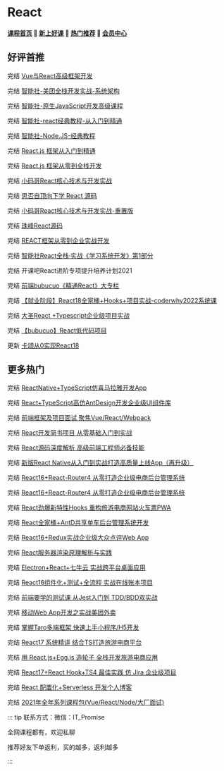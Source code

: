 # React

#### [**课程首页**](../index.md) 💖 [**新上好课**](./xshk.md) 💖 [**热门推荐**](./rmtj.md) 💖 [**会员中心**](./vip.md)



## **好评首推**

完结 [Vue与React高级框架开发](https://class.imooc.com/sc/?plan_id=59)

完结 [智能社-美团全栈开发实战-系统架构](https://ke.qq.com/course/443389)

完结 [智能社-原生JavaScript开发高级课程](https://ke.qq.com/course/431292)

完结 [智能社-react经典教程-从入门到精通](https://ke.qq.com/course/386006)

完结 [智能社-Node.JS-经典教程](https://ke.qq.com/course/package/16855)

完结 [React.js 框架从入门到精通](https://coding.imooc.com/learningpath/route?pathId=3)

完结 [React.js 框架从零到全栈开发](https://coding.imooc.com/learningpath/route?pathId=15)

完结 [小码哥React核心技术与开发实战](https://ke.qq.com/course/2555753)

完结 [思否自顶向下学 React 源码](https://ke.sifou.com/course/1650000023864436)

完结 [小码哥React核心技术与开发实战-重置版](https://ke.qq.com/course/2555753)

完结 [珠峰React源码](http://www.javascriptpeixun.cn/course/1723)

完结 [REACT框架从零到企业实战开发](http://www.javascriptpeixun.cn/goods/show/99)

完结 [智能社React全栈·实战《学习系统开发》第1部分](https://ke.qq.com/course/3294414)

完结 开课吧React进阶专项提升培养计划2021

完结 [前端bubucuo《精通React》大专栏](https://appuwwsm6cl6690.pc.xiaoe-tech.com/detail/p_62b2ce2ee4b0ba331dcb87c1/8)

完结 [【就业阶段】React18全家桶+Hooks+项目实战-coderwhy2022系统课](https://ke.qq.com/course/5348785#term_id=105528541)

完结 [大圣React +Typescript企业级项目实战](https://appx496fyc38425.h5.xiaoeknow.com/v1/goods/goods_detail/p_620608f0e4b066e9608455cf?type=3)

完结 [【bubucuo】React低代码项目](https://appuwwsm6cl6690.h5.xiaoeknow.com/v1/goods/goods_detail/p_62b2a825e4b06accb0709923?type=3)

更新 [卡颂从0实现React18](https://appjiz2zqrn2142.h5.xiaoeknow.com/v1/goods/goods_detail/p_638035c1e4b07b05581d25db)

## **更多热门**

完结 [ReactNative+TypeScript仿喜马拉雅开发App](https://coding.imooc.com/class/435.html)

完结 [React+TypeScript高仿AntDesign开发企业级UI组件库](https://coding.imooc.com/class/chapter/428.html#Anchor)

完结 [前端框架及项目面试 聚焦Vue/React/Webpack](https://coding.imooc.com/class/419.html)

完结 [React开发简书项目 从零基础入门到实战](https://coding.imooc.com/class/229.html)

完结 [React源码深度解析 高级前端工程师必备技能](https://coding.imooc.com/class/309.html)

完结 [新版React Native从入门到实战打造高质量上线App（再升级）](https://coding.imooc.com/class/304.html)

完结 [React16+React-Router4 从零打造企业级电商后台管理系统](https://coding.imooc.com/class/179.html)

完结 [React16+React-Router4 从零打造企业级电商后台管理系统](https://coding.imooc.com/class/179.html)

完结 [React劲爆新特性Hooks 重构旅游电商网站火车票PWA](https://coding.imooc.com/class/348.html)

完结 [React全家桶+AntD共享单车后台管理系统开发](https://coding.imooc.com/class/236.html)

完结 [React16+Redux实战企业级大众点评Web App](https://coding.imooc.com/class/313.html)

完结 [React服务器渲染原理解析与实践](https://coding.imooc.com/class/276.html)

完结 [Electron+React+七牛云 实战跨平台桌面应用](https://coding.imooc.com/class/384.html)

完结 [React16组件化+测试+全流程 实战在线账本项目](https://coding.imooc.com/class/302.html)

完结 [前端要学的测试课 从Jest入门到 TDD/BDD双实战](https://coding.imooc.com/class/372.html)

完结 [移动Web App开发之实战美团外卖](https://coding.imooc.com/class/272.html)

完结 [掌握Taro多端框架 快速上手小程序/H5开发](https://coding.imooc.com/class/306.html)

完结 [React17 系统精讲 结合TS打造旅游电商平台](https://coding.imooc.com/class/475.html)

完结 [用 React.js+Egg.js 造轮子 全栈开发旅游电商应用](https://coding.imooc.com/class/452.html)

完结 [React17+React Hook+TS4 最佳实践 仿 Jira 企业级项目](https://coding.imooc.com/class/482.html)

完结 [React 配置化+Serverless 开发个人博客](https://coding.imooc.com/class/543.html)

完结 [2021年全年系列课程包(Vue/React/Node/大厂面试)](https://ke.qq.com/course/package/32288)



::: tip
联系方式：微信：IT_Promise

全网课程都有，欢迎私聊

推荐好友下单返利，买的越多，返利越多

:::